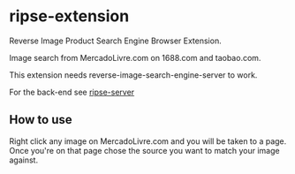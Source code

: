 # ripse-extension

Reverse Image Product Search Engine Browser Extension.

Image search from MercadoLivre.com on 1688.com and taobao.com.

This extension needs reverse-image-search-engine-server to work.

For the back-end see [ripse-server](https://github.com/thoughtsunificator/ripse-server)

## How to use

Right click any image on MercadoLivre.com and you will be taken to a page. 
Once you're on that page chose the source you want to match your image against.

